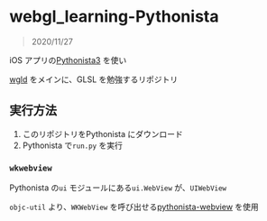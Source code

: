 # webgl_learning-Pythonista

> 2020/11/27

iOS アプリの[Pythonista3](http://omz-software.com/pythonista/) を使い


[wgld](https://wgld.org/) をメインに、GLSL を勉強するリポジトリ



## 実行方法

1) このリポジトリをPythonista にダウンロード
1) Pythonista で`run.py` を実行


### `wkwebview`

Pythonista の`ui` モジュールにある`ui.WebView` が、`UIWebView`


`objc-util` より、`WKWebView` を呼び出せる[pythonista-webview](https://github.com/mikaelho/pythonista-webview) を使用






